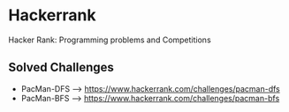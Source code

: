 # Hackerrank
Hacker Rank: Programming problems and Competitions
## Solved Challenges
- PacMan-DFS --> https://www.hackerrank.com/challenges/pacman-dfs
- PacMan-BFS --> https://www.hackerrank.com/challenges/pacman-bfs

